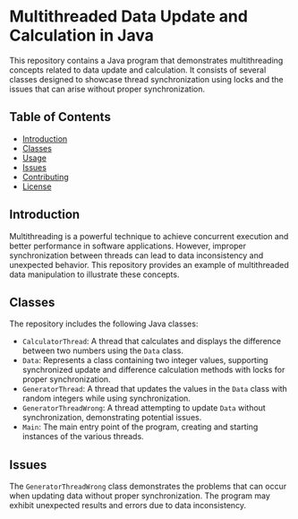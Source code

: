 # Multithreaded Data Update and Calculation in Java

This repository contains a Java program that demonstrates multithreading concepts related to data update and calculation. It consists of several classes designed to showcase thread synchronization using locks and the issues that can arise without proper synchronization.

## Table of Contents

- [Introduction](#introduction)
- [Classes](#classes)
- [Usage](#usage)
- [Issues](#issues)
- [Contributing](#contributing)
- [License](#license)

## Introduction

Multithreading is a powerful technique to achieve concurrent execution and better performance in software applications. However, improper synchronization between threads can lead to data inconsistency and unexpected behavior. This repository provides an example of multithreaded data manipulation to illustrate these concepts.

## Classes

The repository includes the following Java classes:

- `CalculatorThread`: A thread that calculates and displays the difference between two numbers using the `Data` class.
- `Data`: Represents a class containing two integer values, supporting synchronized update and difference calculation methods with locks for proper synchronization.
- `GeneratorThread`: A thread that updates the values in the `Data` class with random integers while using synchronization.
- `GeneratorThreadWrong`: A thread attempting to update `Data` without synchronization, demonstrating potential issues.
- `Main`: The main entry point of the program, creating and starting instances of the various threads.

## Issues

The `GeneratorThreadWrong` class demonstrates the problems that can occur when updating data without proper synchronization. The program may exhibit unexpected results and errors due to data inconsistency.
